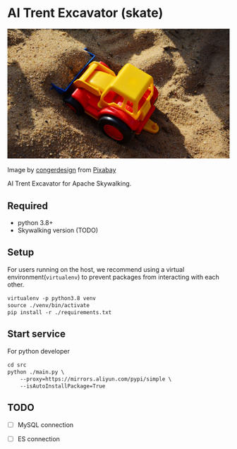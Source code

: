 # AI Trent Excavator (skate)

![logo](assets/logo.jpg)

Image by <a href="https://pixabay.com/users/congerdesign-509903/?utm_source=link-attribution&amp;utm_medium=referral&amp;utm_campaign=image&amp;utm_content=2148720">congerdesign</a> from <a href="https://pixabay.com//?utm_source=link-attribution&amp;utm_medium=referral&amp;utm_campaign=image&amp;utm_content=2148720">Pixabay</a>

AI Trent Excavator for Apache Skywalking.

## Required
- python 3.8+
- Skywalking version (TODO)

## Setup
For users running on the host, we recommend using a virtual environment(`virtualenv`) to prevent packages from interacting with each other.

```shell
virtualenv -p python3.8 venv
source ./venv/bin/activate
pip install -r ./requirements.txt
```

## Start service

For python developer
```shell
cd src
python ./main.py \
    --proxy=https://mirrors.aliyun.com/pypi/simple \
    --isAutoInstallPackage=True
```

## TODO
- [ ] MySQL connection
- [ ] ES connection

